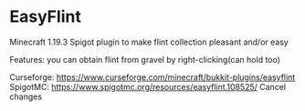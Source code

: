 # EasyFlint
Minecraft 1.19.3 Spigot plugin to make flint collection pleasant and/or easy

Features: you can obtain flint from gravel by right-clicking(can hold too)

Curseforge: https://www.curseforge.com/minecraft/bukkit-plugins/easyflint
SpigotMC: https://www.spigotmc.org/resources/easyflint.108525/      Cancel changes
